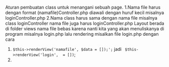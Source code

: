 Aturan pembuatan class untuk menangani sebuah page.
1.Nama file harus dengan format (namafile)Controller.php diawali dengan huruf kecil misalnya loginController.php 
2.Nama class harus sama dengan nama file misalnya class loginController nama file juga harus loginController.php
Layout berada di folder views nama file bebas karena nanti kita yang akan menuliskanya di program misalnya login.php
lalu rendering misalkan file login.php dengan cara 
1.  `$this->renderView('namafile', $data = []);';` jadi ` $this->renderView('login',  = [])`;
2.   


    
 

